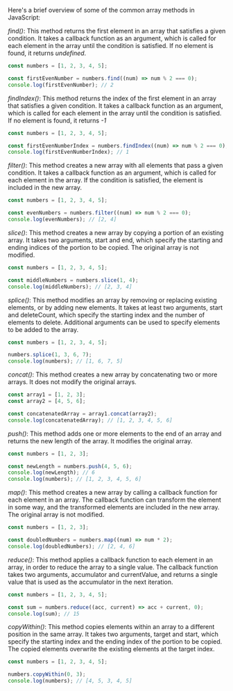 Here's a brief overview of some of the common array methods in JavaScript:

_find()_: This method returns the first element in an array that satisfies a given condition. It takes a callback function as an argument, which is called for each element in the array until the condition is satisfied. If no element is found, it returns _undefined_.

```js
const numbers = [1, 2, 3, 4, 5];

const firstEvenNumber = numbers.find((num) => num % 2 === 0);
console.log(firstEvenNumber); // 2
```

_findIndex()_: This method returns the index of the first element in an array that satisfies a given condition. It takes a callback function as an argument, which is called for each element in the array until the condition is satisfied. If no element is found, it returns _-1_

```js
const numbers = [1, 2, 3, 4, 5];

const firstEvenNumberIndex = numbers.findIndex((num) => num % 2 === 0);
console.log(firstEvenNumberIndex); // 1
```

_filter()_: This method creates a new array with all elements that pass a given condition. It takes a callback function as an argument, which is called for each element in the array. If the condition is satisfied, the element is included in the new array.

```js
const numbers = [1, 2, 3, 4, 5];

const evenNumbers = numbers.filter((num) => num % 2 === 0);
console.log(evenNumbers); // [2, 4]
```

_slice()_: This method creates a new array by copying a portion of an existing array. It takes two arguments, start and end, which specify the starting and ending indices of the portion to be copied. The original array is not modified.

```js
const numbers = [1, 2, 3, 4, 5];

const middleNumbers = numbers.slice(1, 4);
console.log(middleNumbers); // [2, 3, 4]
```

_splice()_: This method modifies an array by removing or replacing existing elements, or by adding new elements. It takes at least two arguments, start and deleteCount, which specify the starting index and the number of elements to delete. Additional arguments can be used to specify elements to be added to the array.

```js
const numbers = [1, 2, 3, 4, 5];

numbers.splice(1, 3, 6, 7);
console.log(numbers); // [1, 6, 7, 5]
```

_concat()_: This method creates a new array by concatenating two or more arrays. It does not modify the original arrays.

```js
const array1 = [1, 2, 3];
const array2 = [4, 5, 6];

const concatenatedArray = array1.concat(array2);
console.log(concatenatedArray); // [1, 2, 3, 4, 5, 6]
```

_push()_: This method adds one or more elements to the end of an array and returns the new length of the array. It modifies the original array.

```js
const numbers = [1, 2, 3];

const newLength = numbers.push(4, 5, 6);
console.log(newLength); // 6
console.log(numbers); // [1, 2, 3, 4, 5, 6]
```

_map()_: This method creates a new array by calling a callback function for each element in an array. The callback function can transform the element in some way, and the transformed elements are included in the new array. The original array is not modified.

```js
const numbers = [1, 2, 3];

const doubledNumbers = numbers.map((num) => num * 2);
console.log(doubledNumbers); // [2, 4, 6]
```

_reduce()_: This method applies a callback function to each element in an array, in order to reduce the array to a single value. The callback function takes two arguments, accumulator and currentValue, and returns a single value that is used as the accumulator in the next iteration.

```js
const numbers = [1, 2, 3, 4, 5];

const sum = numbers.reduce((acc, current) => acc + current, 0);
console.log(sum); // 15
```

_copyWithin()_: This method copies elements within an array to a different position in the same array. It takes two arguments, target and start, which specify the starting index and the ending index of the portion to be copied. The copied elements overwrite the existing elements at the target index.

```js
const numbers = [1, 2, 3, 4, 5];

numbers.copyWithin(0, 3);
console.log(numbers); // [4, 5, 3, 4, 5]
```
